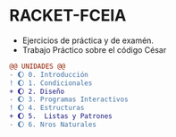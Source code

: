 # RACKET-FCEIA
* Ejercicios de práctica y de examén.
* Trabajo Práctico sobre el código César

```diff
@@ UNIDADES @@ 
- 🌔 0. Introducción
! 🌔 1. Condicionales
+ 🌔 2. Diseño
- 🌔 3. Programas Interactivos
! 🌔 4. Estructuras
+ 🌔 5.  Listas y Patrones
- 🌔 6. Nros Naturales
```
